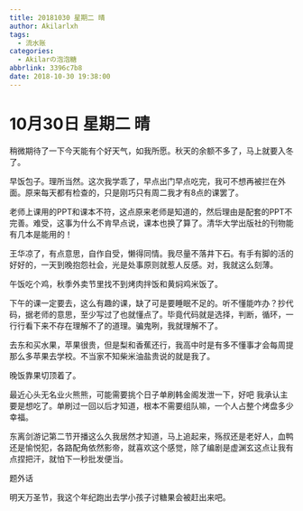 ```yaml
---
title: 20181030 星期二 晴
author: Akilarlxh
tags:
  - 流水账
categories:
  - Akilarの泡泡糖
abbrlink: 3396c7b8
date: 2018-10-30 19:38:00
---
```

# 10月30日 星期二 晴

稍微期待了一下今天能有个好天气，如我所愿。秋天的余额不多了，马上就要入冬了。

早饭包子。理所当然。这次我学乖了，早点出门早点吃完，我可不想再被拦在外面。原来每天都有检查的，只是刚巧只有周二我才有8点的课罢了。

老师上课用的PPT和课本不符，这点原来老师是知道的，然后理由是配套的PPT不完善。难受，这事为什么不肯早点说，课本也换了算了。清华大学出版社的刊物能有几本是能用的！

王华凉了，有点意思，自作自受，懒得同情。我尽量不落井下石。有手有脚的活的好好的，一天到晚抱怨社会，光是处事原则就惹人反感。对，我就这么刻薄。

午饭吃个鸡，秋季外卖节里找不到烤肉拌饭和黄焖鸡米饭了。

下午的课一定要去，这么有趣的课，缺了可是要睡眠不足的。听不懂能咋办？抄代码，据老师的意思，至少写过了也就懂点了。毕竟代码就是选择，判断，循环，一行行看下来不存在理解不了的道理。骗鬼咧，我就理解不了。

去东和买水果，苹果很贵，但是梨和香蕉还行，我高中时是有多不懂事才会每周提那么多苹果去学校。不当家不知柴米油盐贵说的就是我了。

晚饭靠果切顶着了。

最近心头无名业火熊熊，可能需要挑个日子单刷韩金阁发泄一下，好吧 我承认主要是想吃了。单刷过一回以后才知道，根本不需要组队嘛，一个人占整个烤盘多少幸福。

东离剑游记第二节开播这么久我居然才知道，马上追起来，殇叔还是老好人，血鸭还是愉悦犯，各路配角依然影帝，就喜欢这个感觉，除了编剧是虚渊玄这点让我有点捏把汗，就怕下一秒批发便当。

题外话

明天万圣节，我这个年纪跑出去学小孩子讨糖果会被赶出来吧。








